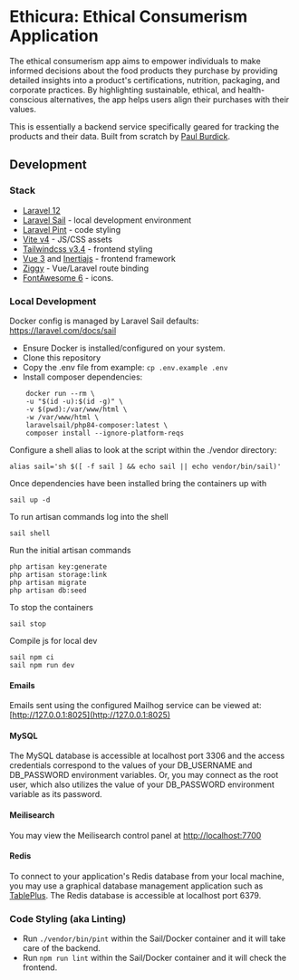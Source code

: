 
# Ethicura: Ethical Consumerism Application

The ethical consumerism app aims to empower individuals to make informed decisions about the food products they purchase by providing detailed insights into a product's certifications, nutrition, packaging, and corporate practices. By highlighting sustainable, ethical, and health-conscious alternatives, the app helps users align their purchases with their values.

This is essentially a backend service specifically geared for tracking the products and their data. Built from scratch by [Paul Burdick](https://github.com/reedmaniac).

## Development

### Stack

- [Laravel 12](https://laravel.com/)
- [Laravel Sail](https://laravel.com/docs/sail) - local development environment
- [Laravel Pint](https://laravel.com/docs/pint) - code styling
- [Vite v4](https://laravel.com/docs/vite) - JS/CSS assets
- [Tailwindcss v3.4](https://tailwindcss.com/) - frontend styling
- [Vue 3](https://vuejs.org/) and [Inertiajs](https://inertiajs.com/) - frontend framework
- [Ziggy](https://github.com/tighten/ziggy) - Vue/Laravel route binding
- [FontAwesome 6](https://docs.fontawesome.com/web/) - icons.


### Local Development

Docker config is managed by Laravel Sail defaults: https://laravel.com/docs/sail

- Ensure Docker is installed/configured on your system.
- Clone this repository
- Copy the .env file from example: `cp .env.example .env`
- Install composer dependencies:

```
    docker run --rm \
    -u "$(id -u):$(id -g)" \
    -v $(pwd):/var/www/html \
    -w /var/www/html \
    laravelsail/php84-composer:latest \
    composer install --ignore-platform-reqs
```

Configure a shell alias to look at the script within the ./vendor directory:

    alias sail='sh $([ -f sail ] && echo sail || echo vendor/bin/sail)'

Once dependencies have been installed bring the containers up with

    sail up -d

To run artisan commands log into the shell

    sail shell

Run the initial artisan commands

    php artisan key:generate
    php artisan storage:link
    php artisan migrate
    php artisan db:seed

To stop the containers

    sail stop

Compile js for local dev

    sail npm ci
    sail npm run dev

#### Emails

Emails sent using the configured Mailhog service can be viewed at: [http://127.0.0.1:8025](http://127.0.0.1:8025)

#### MySQL

The MySQL database is accessible at localhost port 3306 and the access credentials correspond to the values of your DB_USERNAME and DB_PASSWORD environment variables. Or, you may connect as the root user, which also utilizes the value of your DB_PASSWORD environment variable as its password.

#### Meilisearch

You may view the Meilisearch control panel at [http://localhost:7700](http://localhost:7700)

#### Redis

To connect to your application's Redis database from your local machine, you may use a graphical database management application such as [TablePlus](https://tableplus.com/). The Redis database is accessible at localhost port 6379.

### Code Styling (aka Linting)

- Run `./vendor/bin/pint` within the Sail/Docker container and it will take care of the backend.
- Run `npm run lint` within the Sail/Docker container and it will check the frontend.



